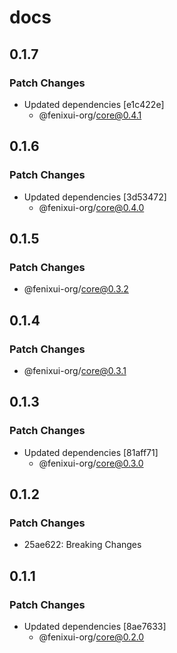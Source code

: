 # docs

## 0.1.7

### Patch Changes

- Updated dependencies [e1c422e]
  - @fenixui-org/core@0.4.1

## 0.1.6

### Patch Changes

- Updated dependencies [3d53472]
  - @fenixui-org/core@0.4.0

## 0.1.5

### Patch Changes

- @fenixui-org/core@0.3.2

## 0.1.4

### Patch Changes

- @fenixui-org/core@0.3.1

## 0.1.3

### Patch Changes

- Updated dependencies [81aff71]
  - @fenixui-org/core@0.3.0

## 0.1.2

### Patch Changes

- 25ae622: Breaking Changes

## 0.1.1

### Patch Changes

- Updated dependencies [8ae7633]
  - @fenixui-org/core@0.2.0
